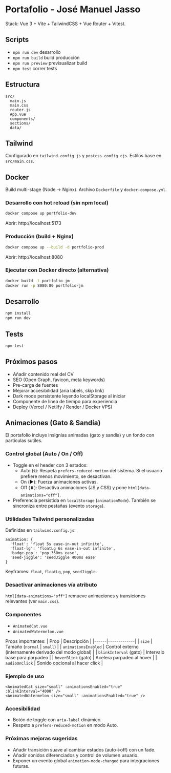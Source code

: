 # Portafolio - José Manuel Jasso

Stack: Vue 3 + Vite + TailwindCSS + Vue Router + Vitest.

## Scripts
- `npm run dev` desarrollo
- `npm run build` build producción
- `npm run preview` previsualizar build
- `npm test` correr tests

## Estructura
```
src/
  main.js
  main.css
  router.js
  App.vue
  components/
  sections/
  data/
```

## Tailwind
Configurado en `tailwind.config.js` y `postcss.config.cjs`. Estilos base en `src/main.css`.

## Docker
Build multi-stage (Node -> Nginx). Archivo `Dockerfile` y `docker-compose.yml`.

### Desarrollo con hot reload (sin npm local)
```bash
docker compose up portfolio-dev
```
Abrir: http://localhost:5173

### Producción (build + Nginx)
```bash
docker compose up --build -d portfolio-prod
```
Abrir: http://localhost:8080

### Ejecutar con Docker directo (alternativa)
```bash
docker build -t portfolio-jm .
docker run -p 8080:80 portfolio-jm
```

## Desarrollo
```bash
npm install
npm run dev
```

## Tests
```bash
npm test
```

## Próximos pasos
- Añadir contenido real del CV
- SEO (Open Graph, favicon, meta keywords)
- Pre-carga de fuentes
- Mejorar accesibilidad (aria labels, skip link)
- Dark mode persistente leyendo localStorage al iniciar
- Componente de línea de tiempo para experiencia
- Deploy (Vercel / Netlify / Render / Docker VPS)

## Animaciones (Gato & Sandía)

El portafolio incluye insignias animadas (gato y sandía) y un fondo con partículas sutiles.

### Control global (Auto / On / Off)
- Toggle en el header con 3 estados:
  - Auto (🌀): Respeta `prefers-reduced-motion` del sistema. Si el usuario prefiere menos movimiento, se desactivan.
  - On (▶️): Fuerza animaciones activas.
  - Off (⏸️): Desactiva animaciones (JS y CSS) y pone `html[data-animations="off"]`.
- Preferencia persistida en `localStorage` (`animationMode`). También se sincroniza entre pestañas (evento `storage`).

### Utilidades Tailwind personalizadas
Definidas en `tailwind.config.js`:
```
animation: {
  'float': 'float 5s ease-in-out infinite',
  'float-lg': 'floatLg 6s ease-in-out infinite',
  'badge-pop': 'pop 350ms ease',
  'seed-jiggle': 'seedJiggle 400ms ease'
}
```
Keyframes: `float`, `floatLg`, `pop`, `seedJiggle`.

### Desactivar animaciones vía atributo
`html[data-animations="off"]` remueve animaciones y transiciones relevantes (ver `main.css`).

### Componentes
- `AnimatedCat.vue`
- `AnimatedWatermelon.vue`

Props importantes:
| Prop | Descripción |
|------|-------------|
| `size` | Tamaño (`normal` | `small`) |
| `animationsEnabled` | Control externo (internamente derivado del modo global) |
| `blinkInterval` (gato) | Intervalo base para parpadeo |
| `hoverBlink` (gato) | Acelera parpadeo al hover |
| `audioOnClick` | Sonido opcional al hacer click |

### Ejemplo de uso
```vue
<AnimatedCat size="small" :animationsEnabled="true" :blinkInterval="4000" />
<AnimatedWatermelon size="small" :animationsEnabled="true" />
```

### Accesibilidad
- Botón de toggle con `aria-label` dinámico.
- Respeto a `prefers-reduced-motion` en modo Auto.

### Próximas mejoras sugeridas
- Añadir transición suave al cambiar estados (auto→off) con un fade.
- Añadir sonidos diferenciados y control de volumen usuario.
- Exponer un evento global `animation-mode-changed` para integraciones futuras.
